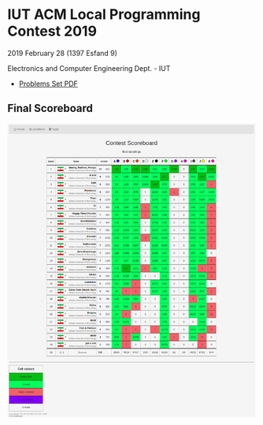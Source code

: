 # IUT ACM Local Programming Contest 2019
2019 February 28 (1397 Esfand 9)

Electronics and Computer Engineering Dept. - IUT

* [Problems Set PDF](problemset.pdf)

## Final Scoreboard
![Final Scoreboard](scoreboard2019.png)
